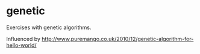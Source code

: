 genetic
=======

Exercises with genetic algorithms.

Influenced by http://www.puremango.co.uk/2010/12/genetic-algorithm-for-hello-world/